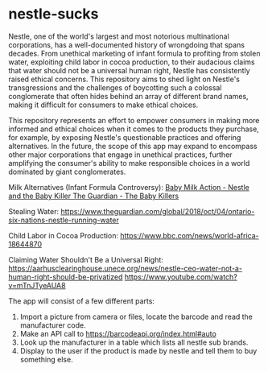 # nestle-sucks
Nestle, one of the world's largest and most notorious multinational corporations, has a well-documented history of wrongdoing that spans decades. From unethical marketing of infant formula to profiting from stolen water, exploiting child labor in cocoa production, to their audacious claims that water should not be a universal human right, Nestle has consistently raised ethical concerns. This repository aims to shed light on Nestle's transgressions and the challenges of boycotting such a colossal conglomerate that often hides behind an array of different brand names, making it difficult for consumers to make ethical choices.

This repository represents an effort to empower consumers in making more informed and ethical choices when it comes to the products they purchase, for example, by exposing Nestle's questionable practices and offering alternatives. In the future, the scope of this app may expand to encompass other major corporations that engage in unethical practices, further amplifying the consumer's ability to make responsible choices in a world dominated by giant conglomerates.

Milk Alternatives (Infant Formula Controversy):
[Baby Milk Action - Nestle and the Baby Killer
The Guardian - The Baby Killers](https://www.babymilkaction.org/nestlefree)

Stealing Water:
https://www.theguardian.com/global/2018/oct/04/ontario-six-nations-nestle-running-water

Child Labor in Cocoa Production:
https://www.bbc.com/news/world-africa-18644870

Claiming Water Shouldn't Be a Universal Right:
https://aarhusclearinghouse.unece.org/news/nestle-ceo-water-not-a-human-right-should-be-privatized
https://www.youtube.com/watch?v=mTnJTyeAUA8

The app will consist of a few different parts:
1. Import a picture from camera or files, locate the barcode and read the manufacturer code. 
2. Make an API call to https://barcodeapi.org/index.html#auto
3. Look up the manufacturer in a table which lists all nestle sub brands.
4. Display to the user if the product is made by nestle and tell them to buy something else.

